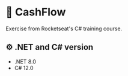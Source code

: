 # 🚀 CashFlow

Exercise from Rocketseat's C# training course.

## ⚙️ .NET and C# version

- .NET 8.0  
- C# 12.0
